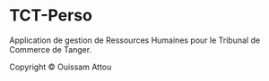 # TCT-Perso
Application de gestion de Ressources Humaines pour le Tribunal de Commerce de Tanger.

Copyright © Ouissam Attou
